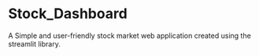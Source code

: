 # Stock_Dashboard
A Simple and user-friendly stock market web application created using the streamlit library.
